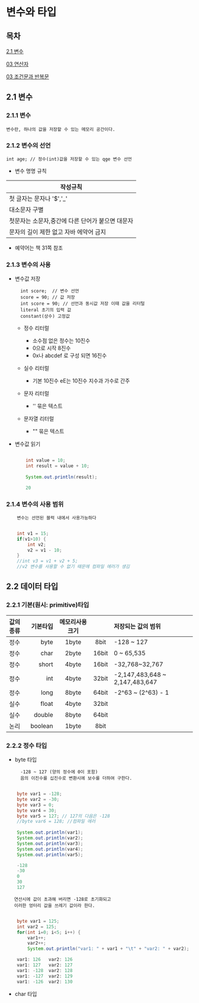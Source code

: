 # 변수와 타입 

## 목차 

[2.1 변수](#2.1-변수) 
 
[03 연산자](#연산자) 
 
[03 조건문과 반복문](#조건문과-반복문) 



## 2.1 변수

### 2.1.1 변수
   
    변수란, 하나의 값을 저장할 수 있는 메모리 공간이다.

### 2.1.2 변수의 선언 

    int age; // 정수(int)값을 저장할 수 있는 qge 변수 선언
 
- 변수 명명 규칙 

|작성규칙|
|------|
|첫 글자는 문자나 '$','_'|
|대소문자 구별|
|첫문자는 소문자,중간에 다른 단어가 붙으면 대문자|
|문자의 길이 제한 없고 자바 에약어 금지|


- 예약어는 책 31쪽 참조 

### 2.1.3 변수의 사용 

- 변수값 저장 

        int score;  // 변수 선언
        score = 90; // 값 저장
        int score = 90; // 선언과 동시값 저장 이때 값을 리터털 
        literal 초기의 입력 값 
        constant(상수) 고정값   


    - 정수 리터럴 

        - 소수점 없은 정수는 10진수
        - 0으로 시작 8진수
        - 0x나 abcdef 로 구성 되면 16진수
    - 실수 리터럴 
        - 기본 10진수 eE는 10진수 지수과 가수로 간주 
    - 문자 리터럴 
  
        - '' 묶은 텍스트 

    - 문자열 리터럴 
        - "" 묶은 텍스트 

-  변수값 읽기
    <br/>
      
    ```java

    	int value = 10;    
		int result = value + 10;
		
		System.out.println(result);

        20

    ```

### 2.1.4 변수의 사용 범위

        변수는 선언된 블럭 내에서 사용가능하다 

    
```java

    int v1 = 15;
    if(v1>10) {
        int v2;
        v2 = v1 - 10;
    }
    //int v3 = v1 + v2 + 5;  
    //v2 변수를 사용할 수 없기 때문에 컴파일 에러가 생김

```

## 2.2 데이터 타입

### 2.2.1 기본(원시: primitive)타입

|값의 종류|기본타입|메모리사용크기||저장되는 값의 범위|
|:---|---:|:---:|:---:|:---|
|정수|byte|1byte|8bit|-128 ~ 127 |
|정수|char|2byte|16bit|0 ~ 65,535|
|정수|short|4byte|16bit|-32,768~32,767|
|정수|int|4byte|32bit|-2,147,483,648 ~ 2,147,483,647|
|정수|long|8byte|64bit|-2^63 ~ (2^63) - 1|
|실수|float|4byte|32bit||
|실수|double|8byte|64bit||
|논리|boolean|1byte|8bit||

### 2.2.2 정수 타입

- byte 타입 
  
        -128 ~ 127 (양의 정수에 0이 포함)
        음의 이진수를 십진수로 변환시에 보수를 더하여 구한다.


```java

    byte var1 = -128;
    byte var2 = -30;
    byte var3 = 0;
    byte var4 = 30;
    byte var5 = 127; // 127의 다음은 -128
    //byte var6 = 128; //컴파일 에러
    
    System.out.println(var1);
    System.out.println(var2);
    System.out.println(var3);
    System.out.println(var4);
    System.out.println(var5);

    -128
    -30
    0
    30
    127


```


       연산시에 값이 초과해 버리면 -128로 초기화되고
       이러한 엉터리 값을 쓰레기 값이라 한다.


```java

    byte var1 = 125;
    int var2 = 125;
    for(int i=0; i<5; i++) {
        var1++;
        var2++;
        System.out.println("var1: " + var1 + "\t" + "var2: " + var2);

    var1: 126	var2: 126
    var1: 127	var2: 127
    var1: -128	var2: 128
    var1: -127	var2: 129
    var1: -126	var2: 130

```

- char 타입


